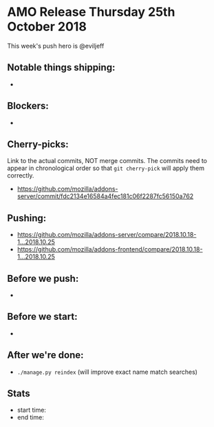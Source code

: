 # AMO Release Thursday 25th October 2018

This week's push hero is @eviljeff

## Notable things shipping:

*

## Blockers:

*

## Cherry-picks:

Link to the actual commits, NOT merge commits. The commits need to appear
in chronological order so that `git cherry-pick` will apply them correctly.

* https://github.com/mozilla/addons-server/commit/fdc2134e16584a4fec181c06f2287fc56150a762

## Pushing:

* https://github.com/mozilla/addons-server/compare/2018.10.18-1...2018.10.25
* https://github.com/mozilla/addons-frontend/compare/2018.10.18-1...2018.10.25


## Before we push:

*

## Before we start:

*

## After we're done:

* `./manage.py reindex` (will improve exact name match searches)

## Stats

* start time:
* end time:

